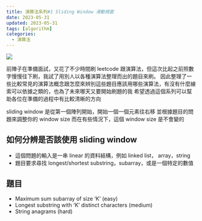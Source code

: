 ```yaml
---
title: 演算法系列#1 Sliding Window 滑動視窗
date: 2023-05-31
updated: 2023-05-31
tags: [algorithm]
categories:
  - 演算法
---
```


![](/blog/assets/sliding-window.png)

<!-- more -->

前陣子在準備面試，又花了不少時間刷 leetcode 跟演算法，但這次比起之前照數字慢慢往下刷，我試了用別人以各種演算法整理而出的題目來刷。
因此整理了一些比較常見的演算法概念跟怎麼來辨別這些題目應該用哪些演算法，有沒有什麼線索可以依據之類的，也為了未來哪天又要開始刷題的我
希望透過這個系列可以幫助各位在準備的過程中有比較清晰的方向

sliding window 是從第一個陣列開始，開始一個一個元素往右移
並根據題目的問題來調整你的 window size
而在有些情況下，這個 window size 是不會變的

## 如何分辨是否該使用 sliding window
- 這個問題的輸入是一串 linear 的資料結構，例如 linked list， array，string
- 題目要求尋找 longest/shortest substring，subarray，或是一個特定的數值

## 題目
- Maximum sum subarray of size ‘K’ (easy) 
- Longest substring with ‘K’ distinct characters (medium) 
- String anagrams (hard)
